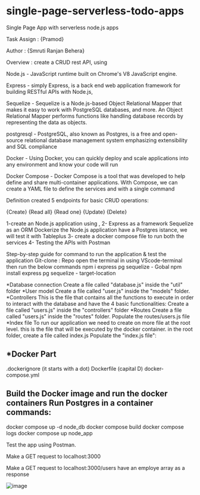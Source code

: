 # single-page-serverless-todo-apps
Single Page App with serverless node.js apps

Task Assign : {Pramod}

Author : {Smruti Ranjan Behera}

Overview :
create a CRUD rest API, using

Node.js -   JavaScript runtime built on Chrome's V8 JavaScript engine.

Express - simply Express, is a back end web application framework for building RESTful APIs with Node.js,

Sequelize - Sequelize is a Node.js-based Object Relational Mapper that makes it easy to work with PostgreSQL databases, and more. An Object Relational Mapper performs
functions like handling database records by representing the data as objects.

postgresql - PostgreSQL, also known as Postgres, is a free and open-source relational database management system emphasizing extensibility and SQL compliance

Docker - Using Docker, you can quickly deploy and scale applications into any environment and know your code will run

Docker Compose - Docker Compose is a tool that was developed to help define and share multi-container applications. With Compose, we can create a YAML file to define the services and with a single command


Definition
created 5 endpoints for basic CRUD operations:

{Create}
{Read all}
{Read one}
{Update}
{Delete}

1-create an Node.js application using , 
2- Express as a framework Sequelize as an ORM Dockerize the Node.js application have a Postgres istance, we will test it with Tableplus
3- create a docker compose file to run both the services
4- Testing the APIs with Postman

Step-by-step guide for command to run the application & test the application
Git-clone : Repo 
open the terminal in using VScode-terminal then run the below commands
npm i express pg sequelize - Gobal
npm install express pg sequelize - target-location

*Database connection
Create a file called "database.js" inside the "util" folder
*User model
Create a file called "user.js" inside the "models" folder.
*Controllers
This is the file that contains all the functions to execute in order to interact with the database and have the 4 basic functionalities:
Create a file called "users.js" inside the "controllers" folder
*Routes
Create a file called "users.js" inside the "routes" folder.
Populate the routes/users.js file
*Index file
To run our application we need to create on more file at the root level. this is the file that will be executed by the docker container.
in the root folder, create a file called index.js
Populate the "index.js file":

*Docker Part
-------------------------
.dockerignore (it starts with a dot)
Dockerfile (capital D)
docker-compose.yml

Build the Docker image and run the docker containers
Run Postgres in a container
commands:
-----------
docker compose up -d node_db
docker compose build
docker compose logs
docker compose up node_app

Test the app using Postman.

Make a GET request to localhost:3000

Make a GET request to localhost:3000/users
have an employe array as a response

![image](https://github.com/smrutibehera01/single-page-serverless-todo-apps/assets/112945708/dd82138b-a2e3-429e-be64-3515bef15227)
